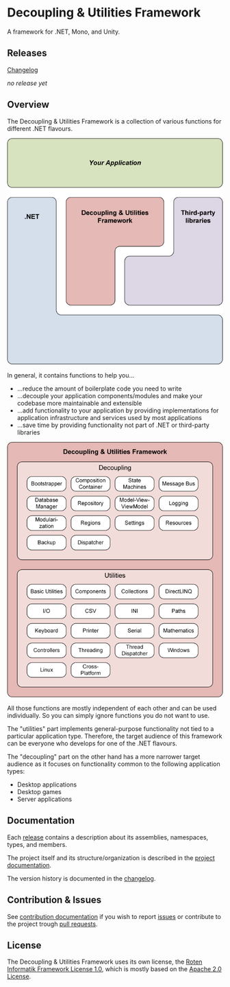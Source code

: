 # Decoupling & Utilities Framework

A framework for .NET, Mono, and Unity.

## Releases

[Changelog](CHANGELOG.md)

*no release yet*

## Overview

The Decoupling & Utilities Framework is a collection of various functions for different .NET flavours.

![Overview](README-overview.png)

In general, it contains functions to help you...
 * ...reduce the amount of boilerplate code you need to write
 * ...decouple your application components/modules and make your codebase more maintainable and extensible
 * ...add functionality to your application by providing implementations for application infrastructure and services used by most applications
 * ...save time by providing functionality not part of .NET or third-party libraries

![Content](README-content.png)

All those functions are mostly independent of each other and can be used individually.
So you can simply ignore functions you do not want to use.

The "utilities" part implements general-purpose functionality not tied to a particular application type.
Therefore, the target audience of this framework can be everyone who develops for one of the .NET flavours.

The "decoupling" part on the other hand has a more narrower target audience as it focuses on functionality common to the following application types:

 * Desktop applications
 * Desktop games
 * Server applications

## Documentation

Each [release](#release) contains a description about its assemblies, namespaces, types, and members.

The project itself and its structure/organization is described in the [project documentation](DOCUMENTATION.md).

The version history is documented in the [changelog](CHANGELOG.md).

## Contribution & Issues

See [contribution documentation](CONTRIBUTING.md) if you wish to report [issues](https://github.com/RotenInformatik/RI_Framework/issues) or contribute to the project trough [pull requests](https://github.com/RotenInformatik/RI_Framework/pulls).

## License

The Decoupling & Utilities Framework uses its own license, the [Roten Informatik Framework License 1.0](LICENSE.txt), which is mostly based on the [Apache 2.0 License](https://choosealicense.com/licenses/apache-2.0/).
